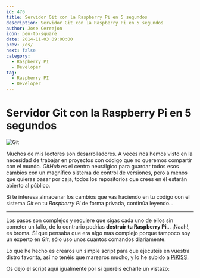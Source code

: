 ```yaml
---
id: 476
title: Servidor Git con la Raspberry Pi en 5 segundos
description: Servidor Git con la Raspberry Pi en 5 segundos
author: Jose Cerrejon
icon: pen-to-square
date: 2014-11-03 09:00:00
prev: /es/
next: false
category:
  - Raspberry PI
  - Developer
tag:
  - Raspberry PI
  - Developer
---
```


# Servidor Git con la Raspberry Pi en 5 segundos

![Git](/images/git.png)

Muchos de mis lectores son desarrolladores. A veces nos hemos visto en la necesidad de trabajar en proyectos con código que no queremos compartir con el mundo. *GitHub* es el centro neurálgico para guardar todos esos cambios con un magnífico sistema de control de versiones, pero a menos que quieras pasar por caja, todos los repositorios que crees en él estarán abierto al público.

Si te interesa almacenar los cambios que vas haciendo en tu código con el sistema *Git* en tu *Raspberry Pi* de forma privada, continúa leyendo...

- - -
Los pasos son complejos y requiere que sigas cada uno de ellos sin cometer un fallo, de lo contrario podrías **destruir tu Raspberry Pi**... ¡Naah!, es broma. Sí que pensaba que era algo mas complejo porque tampoco soy un experto en *Git*, sólo uso unos cuantos comandos diariamente.

Lo que he hecho es crearos un simple script para que ejecutéis en vuestra distro favorita, así no tenéis que marearos mucho, y lo he subido a [PiKISS](https://github.com/jmcerrejon/PiKISS).

Os dejo el script aquí igualmente por si queréis echarle un vistazo:

